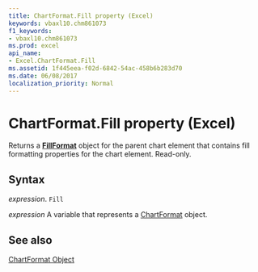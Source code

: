 ```yaml
---
title: ChartFormat.Fill property (Excel)
keywords: vbaxl10.chm861073
f1_keywords:
- vbaxl10.chm861073
ms.prod: excel
api_name:
- Excel.ChartFormat.Fill
ms.assetid: 1f445eea-f02d-6842-54ac-458b6b283d70
ms.date: 06/08/2017
localization_priority: Normal
---
```



# ChartFormat.Fill property (Excel)

Returns a  **[FillFormat](Excel.FillFormat.md)** object for the parent chart element that contains fill formatting properties for the chart element. Read-only.


## Syntax

_expression_. `Fill`

_expression_ A variable that represents a [ChartFormat](Excel.ChartFormat.md) object.


## See also


[ChartFormat Object](Excel.ChartFormat.md)

